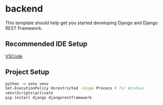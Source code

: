 # backend

This template should help get you started developing Django and Django REST Framework.

## Recommended IDE Setup

[VSCode](https://code.visualstudio.com/)

## Project Setup

```sh
python -m venv venv
Set-ExecutionPolicy Unrestricted -Scope Process # for Windows
venv\Scripts\activate
pip install django djangorestframework
```
